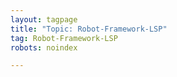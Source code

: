 ```yaml
---
layout: tagpage
title: "Topic: Robot-Framework-LSP"
tag: Robot-Framework-LSP
robots: noindex

---
```

